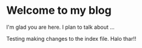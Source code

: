 # Welcome to my blog

I'm glad you are here. I plan to talk about ...

Testing making changes to the index file. Halo thar!!
